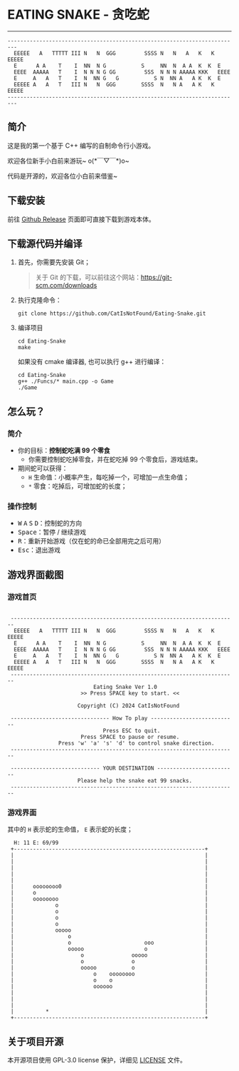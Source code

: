 # EATING SNAKE - 贪吃蛇

----

```
-------------------------------------------------------------------------
  EEEEE   A   TTTTT III N   N  GGG         SSSS N   N   A   K   K EEEEE 
  E      A A    T    I  NN  N G           S     NN  N  A A  K  K  E     
  EEEE  AAAAA   T    I  N N N G GG         SSS  N N N AAAAA KKK   EEEE  
  E     A   A   T    I  N  NN G   G           S N  NN A   A K  K  E     
  EEEEE A   A   T   III N   N  GGG        SSSS  N   N A   A K   K EEEEE
-------------------------------------------------------------------------
```

## 简介

这是我的第一个基于 C++ 编写的自制命令行小游戏。

欢迎各位新手小白前来游玩~ o(\*￣▽￣\*)o~

代码是开源的，欢迎各位小白前来借鉴~

## 下载安装

前往 [Github Release](https://github.com/CatIsNotFound/Eating-Snake/releases/latest) 页面即可直接下载到游戏本体。

## 下载源代码并编译

1. 首先，你需要先安装 Git；

   > 关于 Git 的下载，可以前往这个网站：https://git-scm.com/downloads

2. 执行克隆命令：

    ```shell
    git clone https://github.com/CatIsNotFound/Eating-Snake.git
    ```

3. 编译项目

    ```shell
    cd Eating-Snake
    make
    ```

    如果没有 cmake 编译器, 也可以执行 g++ 进行编译：
    
    ```shell
    cd Eating-Snake
    g++ ./Funcs/* main.cpp -o Game
    ./Game
    ```
   
## 怎么玩？

### 简介 

- 你的目标：**控制蛇吃满 99 个零食**
  - 你需要控制蛇吃掉零食，并在蛇吃掉 99 个零食后，游戏结束。
- 期间蛇可以获得：
  - `H` 生命值：小概率产生，每吃掉一个，可增加一点生命值；
  - `*` 零食：吃掉后，可增加蛇的长度；

### 操作控制

- <kbd>W</kbd> <kbd>A</kbd> <kbd>S</kbd> <kbd>D</kbd>：控制蛇的方向
- <kbd>Space</kbd>：暂停 / 继续游戏
- <kbd>R</kbd>：重新开始游戏（仅在蛇的命已全部用完之后可用）
- <kbd>Esc</kbd>：退出游戏

## 游戏界面截图

### 游戏首页

```

 -----------------------------------------------------------------------
  EEEEE   A   TTTTT III N   N  GGG         SSSS N   N   A   K   K EEEEE
  E      A A    T    I  NN  N G           S     NN  N  A A  K  K  E
  EEEE  AAAAA   T    I  N N N G GG         SSS  N N N AAAAA KKK   EEEE
  E     A   A   T    I  N  NN G   G           S N  NN A   A K  K  E
  EEEEE A   A   T   III N   N  GGG        SSSS  N   N A   A K   K EEEEE
 -----------------------------------------------------------------------
                           Eating Snake Ver 1.0
                       >> Press SPACE key to start. <<

                      Copyright (C) 2024 CatIsNotFound

 ------------------------------- How To play ---------------------------
                              Press ESC to quit.
                       Press SPACE to pause or resume.
                Press 'w' 'a' 's' 'd' to control snake direction.
 -----------------------------------------------------------------------

 ---------------------------- YOUR DESTINATION -------------------------
                      Please help the snake eat 99 snacks.
 -----------------------------------------------------------------------
```

### 游戏界面

其中的 `H` 表示蛇的生命值， `E` 表示蛇的长度；

```
  H: 11 E: 69/99
 +------------------------------------------------------------+
 |                                                            |
 |                                                            |
 |                                                            |
 |                                                            |
 |                                                            |
 |      oooooooo0                                             |
 |      o                                                     |
 |      oooooooo                                              |
 |             o                                              |
 |             o                                              |
 |             o                                              |
 |             o                                              |
 |             ooooo                                          |
 |                 o                                          |
 |                 o                       ooo                |
 |                 ooooo                   o                  |
 |                     o               ooooo                  |
 |                     o               o                      |
 |                     ooooo           o                      |
 |                         o    oooooooo                      |
 |                         o    o                             |
 |                         oooooo                             |
 |                                                            |
 |                                                            |
 |                                                            |
 |          *                                                 |
 +------------------------------------------------------------+

```

## 关于项目开源

本开源项目使用 GPL-3.0 license 保护，详细见 [LICENSE](./LICENSE) 文件。

